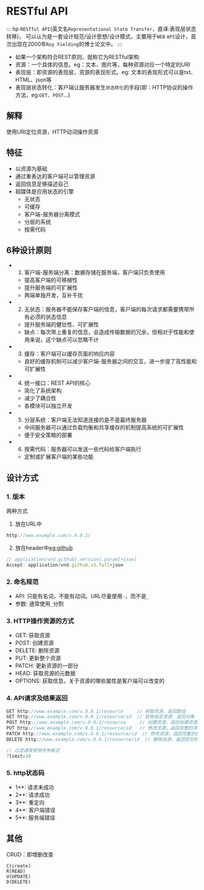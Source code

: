 # RESTful API
::: tip
`RESTful API`(英文名`Representational State Transfer`，直译:表现层状态转移)， 可以认为是一套设计规范/设计思想/设计模式，主要用于`WEB` `API`设计，首次出现在2000年`Roy Fielding`的博士论文中。
:::

- 如果一个架构符合REST原则，就称它为RESTful架构
- 资源：一个具体的信息。eg：文本、图片等，每种资源对应一个特定的URI
- 表现层：即资源的表现层，资源的表现形式。eg: 文本的表现形式可以是txt、HTML、json等
- 表现层状态转化：客户端让服务器发生`状态转化`的手段(即：HTTP协议的操作方法，eg:`GET`、`POST`...)


## 解释
使用URI定位资源，HTTP动词操作资源

## 特征
- 以资源为基础
- 通过重表达的客户端可以管理资源
- 返回信息足够描述自己
- 超媒体是应用状态的引擎
  - 无状态
  - 可缓存
  - 客户端-服务器分离模式
  - 分层的系统
  - 按需代码

## 6种设计原则
- 1. 客户端-服务端分离：数据存储在服务端，客户端只负责使用
  - 提高客户端的可移植性
  - 提升服务端的可扩展性
  - 两端单独开发，互补干扰
- 2. 无状态：服务器不能保存客户端的信息，客户端的每次请求都需要携带所有必须的状态信息
  - 提升服务端的健壮性、可扩展性
  - 缺点：每次带上重复的信息，会造成传输数据的冗余，但相对于性能和使用来说，这个缺点可以忽略不计
- 3. 缓存：客户端可以缓存页面的响应内容
  - 良好的缓存机制可以减少客户端-服务器之间的交互，进一步提了高性能和可扩展性
- 4. 统一接口：REST API的核心
  - 简化了系统架构
  - 减少了耦合性
  - 各模块可以独立开发
- 5. 分层系统：客户端无法知道连接的是不是最终服务器
  - 中间服务器可以通过负载均衡和共享缓存的机制提高系统的可扩展性
  - 便于安全策略的部署
- 6. 按需代码：服务器可以发送一些代码给客户端执行
  - 定制或扩展客户端的某些功能


## 设计方式

### 1. 版本
两种方式
1. 放在URL中
```js
http://www.example.com/v.0.0.1/
```
2. 放在header中[eg:github](https://developer.github.com/v3/media/#request-specific-version)
```js
// application/vnd.github[.version].param[+json]
Accept: application/vnd.github.v3.full+json
```

### 2. 命名规范
- API: 只能有名词，不能有动词。URL尽量使用`-`，而不是`_`
- 参数: 通常使用`_`分割

### 3. HTTP操作资源的方式
- GET: 获取资源
- POST: 创建资源
- DELETE: 删除资源
- PUT: 更新整个资源
- PATCH: 更新资源的一部分
- HEAD: 获取资源的元数据
- OPTIONS: 获取信息，关于资源的哪些属性是客户端可以改变的

### 4. API请求及结果返回
```js
GET http://www.example.com/v.0.0.1/resource     // 获取资源，返回数组
GET http://www.example.com/v.0.0.1/resource/id  // 获取指定资源，返回对象
POST http://www.example.com/v.0.0.1/resource     // 创建资源，返回创建资源的对象
PUT http://www.example.com/v.0.0.1/resource/id   // 修改资源，返回完整的资源对象
PATCH http://www.example.com/v.0.0.1/resource/id  // 修改资源，返回完整的资源对象
DELETE http://www.example.com/v.0.0.1/resource/id  // 删除资源，返回空文档

// 过滤通常使用传参格式
?limit=10
```

### 5. http状态码
- 1**: 请求未成功
- 2**: 请求成功
- 3**: 重定向
- 4**: 客户端错误
- 5**: 服务端错误


## 其他

CRUD：即增删改查
```
C(create)
R(READ)
U(UPDATE)
D(DELETE)
```





